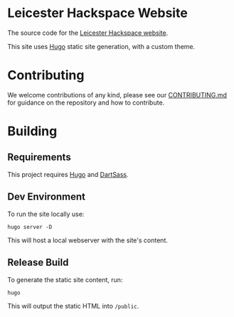 # Leicester Hackspace Website
The source code for the [Leicester Hackspace website](https://leicesterhackspace.org.uk/).

This site uses [Hugo](https://gohugo.io/) static site generation, with a custom theme.

# Contributing
We welcome contributions of any kind, please see our [CONTRIBUTING.md](/CONTRIBUTING.md) for guidance on the repository
and how to contribute.

# Building
## Requirements
This project requires [Hugo](https://gohugo.io/installation/) and [DartSass](https://dart.dev/get-dart).

## Dev Environment
To run the site locally use:
```shell
hugo server -D
```
This will host a local webserver with the site's content.

## Release Build
To generate the static site content, run:
```shell
hugo
```
This will output the static HTML into `/public`.
